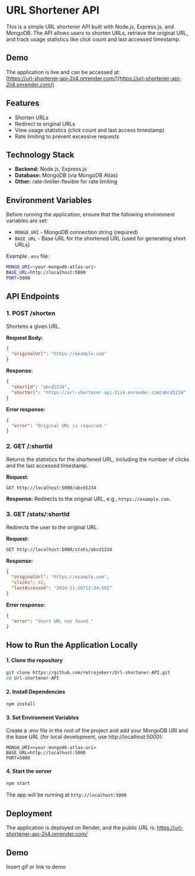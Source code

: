 # URL Shortener API

This is a simple URL shortener API built with Node.js, Express.js, and MongoDB. The API allows users to shorten URLs, retrieve the original URL, and track usage statistics like click count and last accessed timestamp.

## Demo

The application is live and can be accessed at:  
[https://url-shortener-api-2ii4.onrender.com/](https://url-shortener-api-2ii4.onrender.com/)

## Features

- Shorten URLs
- Redirect to original URLs
- View usage statistics (click count and last access timestamp)
- Rate limiting to prevent excessive requests

## Technology Stack

- **Backend:** Node.js, Express.js
- **Database:** MongoDB (via MongoDB Atlas)
- **Other:** rate-limiter-flexible for rate limiting

## Environment Variables

Before running the application, ensure that the following environment variables are set:

- `MONGO_URI` - MongoDB connection string (required)
- `BASE_URL` - Base URL for the shortened URL (used for generating short URLs)

Example `.env` file:
```bash
MONGO_URI=<your-mongodb-atlas-uri> 
BASE_URL=http://localhost:5000
PORT=5000
```
## API Endpoints

### 1. **POST /shorten**
Shortens a given URL.

**Request Body:**

```json
{
  "originalUrl": "https://example.com"
}
```
**Response:**
```json
{
  "shortId": "abcd1234",
  "shortUrl": "https://url-shortener-api-2ii4.onrender.com/abcd1234"
}
```
**Error response:**
```json
{
  "error": "Original URL is required."
}
```

### 2. **GET /:shortId**
Returns the statistics for the shortened URL, including the number of clicks and the last accessed timestamp.

**Request:**

```bash
GET http://localhost:5000/abcd1234

```
**Response:**
Redirects to the original URL, e.g., `https://example.com.`

### 3. **GET /stats/:shortId**
Redirects the user to the original URL.

**Request:**

```bash
GET http://localhost:5000/stats/abcd1234

```
**Response:**
```json
{
  "originalUrl": "https://example.com",
  "clicks": 42,
  "lastAccessed": "2024-11-26T12:34:56Z"
}
```
**Error response:**
```json
{
  "error": "Short URL not found."
}
```

## How to Run the Application Locally

#### 1. Clone the repository
```bash
git clone https://github.com/retrojokerr/Url-shortener-API.git
cd Url-shortener-API
```
#### 2. Install Dependencies
```bash
npm install
```
#### 3. Set Environment Variables
Create a .env file in the root of the project and add your MongoDB URI and the base URL (for local development, use http://localhost:5000):

```env
MONGO_URI=<your-mongodb-atlas-uri>
BASE_URL=http://localhost:5000
PORT=5000
```

#### 4. Start the server
```bash
npm start
```
The app will be running at `http://localhost:5000`

## Deployment

The application is deployed on Render, and the public URL is:
https://url-shortener-api-2ii4.onrender.com/
## Demo

Insert gif or link to demo

